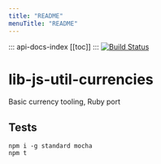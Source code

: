 ```yaml
---
title: "README"
menuTitle: "README"
---
```

::: api-docs-index
[[toc]]
:::
[![Build Status](https://travis-ci.org/bitfinexcom/lib-js-util-currencies.svg?branch=master)](https://travis-ci.org/bitfinexcom/lib-js-util-currencies)

# lib-js-util-currencies

Basic currency tooling, Ruby port


## Tests

```
npm i -g standard mocha
npm t
```
